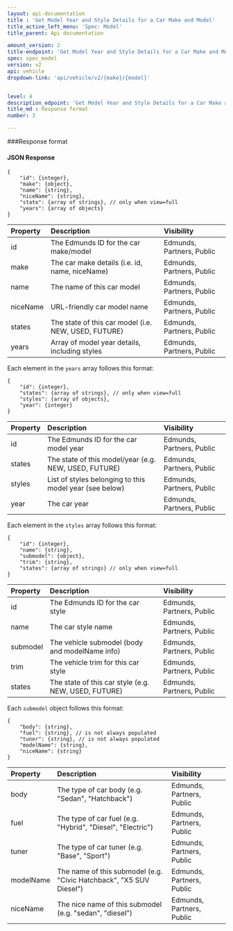 ```yaml
---
layout: api-documentation
title : 'Get Model Year and Style Details for a Car Make and Model'
title_active_left_menu: 'Spec: Model'
title_parent: Api documentation

amount_version: 2
title-endpoint: 'Get Model Year and Style Details for a Car Make and Model'
spec: spec_model
version: v2
api: vehicle
dropdown-link: 'api/vehicle/v2/{make}/{model}'


level: 4
description_edpoint: 'Get Model Year and Style Details for a Car Make and Model'
title_md : Response format
number: 3

---
```


###Response format

#### JSON Response

	{
		"id": {integer},
		"make": {object},
		"name": {string},
		"niceName": {string},
		"state": {array of strings}, // only when view=full
		"years": {array of objects}
	}
	
| Property      | Description                                              | Visibility                |
|:--------------|:---------------------------------------------------------|:------------------------- |
| id            | The Edmunds ID for the car make/model                    | Edmunds, Partners, Public |
| make	        | The car make details (i.e. id, name, niceName)		   | Edmunds, Partners, Public |
| name          | The name of this car model                               | Edmunds, Partners, Public |
| niceName      | URL-friendly car model name                              | Edmunds, Partners, Public |
| states      	| The state of this car model (i.e. NEW, USED, FUTURE)     | Edmunds, Partners, Public |
| years		    | Array of model year details, including styles            | Edmunds, Partners, Public |
	
Each element in the <code>years</code> array follows this format:

	{
		"id": {integer},
		"states": {array of strings}, // only when view=full
		"styles": {array of objects},
		"year": {integer}
	}

| Property      | Description                                                    | Visibility                |
|:--------------|:---------------------------------------------------------------|:------------------------- |
| id            | The Edmunds ID for the car model year                          | Edmunds, Partners, Public |
| states        | The state of this model/year (e.g. NEW, USED, FUTURE)       	 | Edmunds, Partners, Public |
| styles        | List of styles belonging to this model year (see below)    	 | Edmunds, Partners, Public |
| year	        | The car year											    	 | Edmunds, Partners, Public |
		
Each element in the <code>styles</code> array follows this format:

	{
		"id": {integer},
		"name": {string},
		"submodel": {object},
		"trim": {string},
		"states": {array of strings} // only when view=full
	}
	
| Property      | Description                                                    | Visibility                |
|:--------------|:---------------------------------------------------------------|:------------------------- |
| id            | The Edmunds ID for the car style 		                         | Edmunds, Partners, Public |
| name	        | The car style name										     | Edmunds, Partners, Public |
| submodel      | The vehicle submodel (body and modelName info)                 | Edmunds, Partners, Public |
| trim      	| The vehicle trim for this car style 			                 | Edmunds, Partners, Public |
| states        | The state of this car style (e.g. NEW, USED, FUTURE)       	 | Edmunds, Partners, Public |

Each <code>submodel</code> object follows this format:

	{
		"body": {string},
		"fuel": {string}, // is not always populated
		"tuner": {string}, // is not always populated
		"modelName": {string},
		"niceName": {string}
	}

| Property      | Description                                                         | Visibility                 |
|:--------------|:--------------------------------------------------------------------|:-------------------------- |
| body          | The type of car body (e.g. "Sedan", "Hatchback")                    | Edmunds, Partners, Public  |
| fuel          | The type of car fuel (e.g. "Hybrid", "Diesel", "Electric")          | Edmunds, Partners, Public  |
| tuner         | The type of car tuner (e.g. "Base", "Sport")                        | Edmunds, Partners, Public  |
| modelName     | The name of this submodel (e.g. "Civic Hatchback", "X5 SUV Diesel") | Edmunds, Partners, Public  |
| niceName      | The nice name of this submodel (e.g. "sedan", "diesel")             | Edmunds, Partners, Public  |

